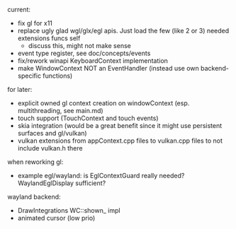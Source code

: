 current:
- fix gl for x11
- replace ugly glad wgl/glx/egl apis. Just load the few (like 2 or 3) needed extensions funcs self
	- discuss this, might not make sense
- event type register, see doc/concepts/events
- fix/rework winapi KeyboardContext implementation
- make WindowContext NOT an EventHandler (instead use own backend-specific functions)

for later:
- explicit owned gl context creation on windowContext (esp. multithreading, see main.md)
- touch support (TouchContext and touch events)
- skia integration (would be a great benefit since it might use persistent surfaces and gl/vulkan)
- vulkan extensions from appContext.cpp files to vulkan.cpp files to not include vulkan.h there

when reworking gl:
- example egl/wayland: is EglContextGuard really needed? WaylandEglDisplay sufficient?

wayland backend:
- DrawIntegrations WC::shown_ impl
- animated cursor (low prio)
